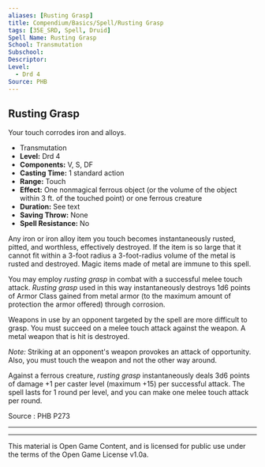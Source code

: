 ```yaml
---
aliases: [Rusting Grasp]
title: Compendium/Basics/Spell/Rusting Grasp
tags: [35E_SRD, Spell, Druid]
Spell Name: Rusting Grasp
School: Transmutation
Subschool: 
Descriptor: 
Level:
  - Drd 4
Source: PHB
---
```



## Rusting Grasp

Your touch corrodes iron and alloys.

*   Transmutation
*   **Level:** Drd 4
*   **Components:** V, S, DF
*   **Casting Time:** 1 standard action
*   **Range:** Touch
*   **Effect:** One nonmagical ferrous object (or the volume of the object within 3 ft. of the touched point) or one ferrous creature
*   **Duration:** See text
*   **Saving Throw:** None
*   **Spell Resistance:** No

<p>Any iron or iron alloy item you touch becomes instantaneously rusted, pitted, and worthless, effectively destroyed. If the item is so large that it cannot fit within a 3-foot radius a 3-foot-radius volume of the metal is rusted and destroyed. Magic items made of metal are immune to this spell.</p><p>You may employ <i>rusting grasp</i> in combat with a successful melee touch attack. <i>Rusting grasp</i> used in this way instantaneously destroys 1d6 points of Armor Class gained from metal armor (to the maximum amount of protection the armor offered) through corrosion.</p><p>Weapons in use by an opponent targeted by the spell are more difficult to grasp. You must succeed on a melee touch attack against the weapon. A metal weapon that is hit is destroyed.</p><p><i>Note:</i> Striking at an opponent's weapon provokes an attack of opportunity. Also, you must touch the weapon and not the other way around.</p><p>Against a ferrous creature, <i>rusting grasp</i> instantaneously deals 3d6 points of damage +1 per caster level (maximum +15) per successful attack. The spell lasts for 1 round per level, and you can make one melee touch attack per round.</p><p> </p>

Source : PHB P273

---

---

This material is Open Game Content, and is licensed for public use under
the terms of the Open Game License v1.0a.
